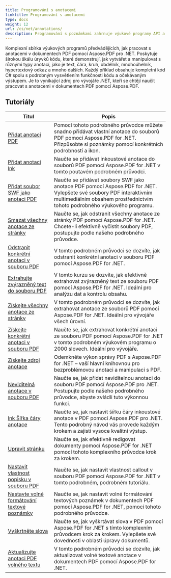 ```yaml
---
title: Programování s anotacemi
linktitle: Programování s anotacemi
type: docs
weight: 12
url: /cs/net/annotations/
description: Programování s poznámkami zahrnuje výukové programy API a úryvky kódu Aspose.PDF pro .NET, které zahrnují přidávání anotace, mazání anotace, získávání informací o anotaci a mnoho dalších.
---
```

Komplexní sbírka výukových programů předvádějících, jak pracovat s anotacemi v dokumentech PDF pomocí Aspose.PDF pro .NET. Poskytuje širokou škálu úryvků kódu, které demonstrují, jak vytvářet a manipulovat s různými typy anotací, jako je text, čára, kruh, obdélník, mnohoúhelník, hypertextový odkaz a mnoho dalších. Každý příklad obsahuje kompletní kód C# spolu s podrobným vysvětlením funkčnosti kódu a očekávaným výstupem. Je to vynikající zdroj pro vývojáře .NET, kteří se chtějí naučit pracovat s anotacemi v dokumentech PDF pomocí Aspose.PDF.

## Tutoriály
| Titul | Popis |
| --- | --- | 
| [Přidat anotaci PDF](./addannotation/) | Pomocí tohoto podrobného průvodce můžete snadno přidávat vlastní anotace do souborů PDF pomocí Aspose.PDF for .NET. Přizpůsobte si poznámky pomocí konkrétních podrobností a ikon. |  
| [Přidat anotaci lnk](./addlnkannotation/) | Naučte se přidávat inkoustové anotace do souborů PDF pomocí Aspose.PDF for .NET v tomto poutavém podrobném průvodci. |  
| [Přidat soubor SWF jako anotaci PDF](./addswffileasannotation/) | Naučte se přidávat soubory SWF jako anotace PDF pomocí Aspose.PDF for .NET. Vylepšete své soubory PDF interaktivním multimediálním obsahem prostřednictvím tohoto podrobného výukového programu. |  
| [Smazat všechny anotace ze stránky](./deleteallannotationsfrompage/) | Naučte se, jak odstranit všechny anotace ze stránky PDF pomocí Aspose.PDF for .NET. Chcete-li efektivně vyčistit soubory PDF, postupujte podle našeho podrobného průvodce. |  
| [Odstranit konkrétní anotaci v souboru PDF](./deleteparticularannotation/) | V tomto podrobném průvodci se dozvíte, jak odstranit konkrétní anotaci v souboru PDF pomocí Aspose.PDF for .NET. |  
| [Extrahujte zvýrazněný text do souboru PDF](./extracthighlightedtext/) | V tomto kurzu se dozvíte, jak efektivně extrahovat zvýrazněný text ze souboru PDF pomocí Aspose.PDF for .NET. Ideální pro analýzu dat a kontrolu obsahu. |  
| [Získejte všechny anotace ze stránky](./getallannotationsfrompage/) | V tomto podrobném průvodci se dozvíte, jak extrahovat anotace ze souborů PDF pomocí Aspose.PDF for .NET. Ideální pro vývojáře všech úrovní. |  
| [Získejte konkrétní anotaci v souboru PDF](./getparticularannotation/) | Naučte se, jak extrahovat konkrétní anotaci ze souboru PDF pomocí Aspose.PDF for .NET v tomto podrobném výukovém programu o 2000 slovech. Ideální pro vývojáře.  |  
| [Získejte zdroj anotace](./getresourceofannotation/) | Odemkněte výkon správy PDF s Aspose.PDF for .NET – vaší hlavní knihovnou pro bezproblémovou anotaci a manipulaci s PDF. |  
| [Neviditelná anotace v souboru PDF](./invisibleannotation/) | Naučte se, jak přidat neviditelnou anotaci do souboru PDF pomocí Aspose.PDF pro .NET. Postupujte podle našeho podrobného průvodce, abyste zvládli tuto výkonnou funkci. |  
| [lnk Šířka čáry anotace](./lnkannotationlinewidth/) | Naučte se, jak nastavit šířku čáry inkoustové anotace v PDF pomocí Aspose.PDF pro .NET. Tento podrobný návod vás provede každým krokem a zajistí vysoce kvalitní výstup. |  
| [Upravit stránku](./redactpage/) | Naučte se, jak efektivně redigovat dokumenty pomocí Aspose.PDF for .NET pomocí tohoto komplexního průvodce krok za krokem. |  
| [Nastavit vlastnost popisku v souboru PDF](./setcalloutproperty/) | Naučte se, jak nastavit vlastnost callout v souboru PDF pomocí Aspose.PDF for .NET v tomto podrobném, podrobném tutoriálu. |  
| [Nastavte volné formátování textové poznámky](./setfreetextannotationformatting/) | Naučte se, jak nastavit volné formátování textových poznámek v dokumentech PDF pomocí Aspose.PDF for .NET, pomocí tohoto podrobného průvodce. |  
| [Vyškrtněte slova](./strikeoutwords/) | Naučte se, jak vyškrtávat slova v PDF pomocí Aspose.PDF for .NET s tímto komplexním průvodcem krok za krokem. Vylepšete své dovednosti v oblasti úpravy dokumentů. |  
| [Aktualizujte anotaci PDF volného textu](./updatefreetextannotation/) | V tomto podrobném průvodci se dozvíte, jak aktualizovat volné textové anotace v dokumentech PDF pomocí Aspose.PDF for .NET. |  